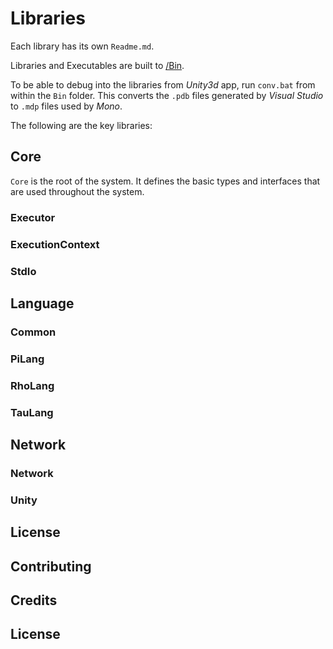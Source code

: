 # Libraries

Each library has its own `Readme.md`.

Libraries and Executables are built to [/Bin](Bin).

To be able to debug into the libraries from *Unity3d* app, run `conv.bat` from within the `Bin` folder. This converts
the `.pdb` files generated by *Visual Studio* to `.mdp` files used by *Mono*. 

The following are the key libraries:

## Core

`Core` is the root of the system. It defines the basic types and interfaces that are used throughout the system.

### Executor

### ExecutionContext

### StdIo

## Language

### Common

### PiLang

### RhoLang

### TauLang

## Network

### Network

### Unity

## License

## Contributing

## Credits

## License



